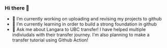### Hi there 👋

- 🔭 I’m currently working on uploading and revising my projects to github
- 🌱 I’m currently learning in order to build a strong foundation in github
- 💬 Ask me about Langara to UBC transfer! I have helped multiple indiviudals with their transfer journey. I'm also planning to make a transfer tutorial using Github Action!

<!--
**Han-Kim-0811/Han-Kim-0811** is a ✨ _special_ ✨ repository because its `README.md` (this file) appears on your GitHub profile.

Here are some ideas to get you started:

- 🔭 I’m currently working on ...
- 🌱 I’m currently learning ...
- 👯 I’m looking to collaborate on ...
- 🤔 I’m looking for help with ...
- 💬 Ask me about ...
- 📫 How to reach me: ...
- 😄 Pronouns: ...
- ⚡ Fun fact: ...
-->
